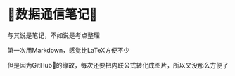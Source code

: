 # :hatched_chick:数据通信笔记:hatched_chick:

与其说是笔记，不如说是考点整理

第一次用Markdown，感觉比LaTeX方便不少

但是因为GitHub:shit:的缘故，每次还要把内联公式转化成图片，所以又没那么方便了
